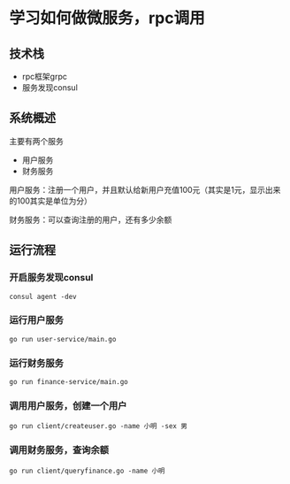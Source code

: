 # 学习如何做微服务，rpc调用

## 技术栈
- rpc框架grpc
- 服务发现consul


## 系统概述

主要有两个服务

- 用户服务
- 财务服务


用户服务：注册一个用户，并且默认给新用户充值100元（其实是1元，显示出来的100其实是单位为分）

财务服务：可以查询注册的用户，还有多少余额


## 运行流程

### 开启服务发现consul

```
consul agent -dev
```

### 运行用户服务

```
go run user-service/main.go
```

### 运行财务服务

```
go run finance-service/main.go
```


### 调用用户服务，创建一个用户

```
go run client/createuser.go -name 小明 -sex 男
```

### 调用财务服务，查询余额

```
go run client/queryfinance.go -name 小明
```



